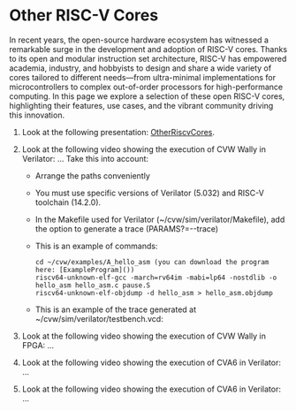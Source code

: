 # Other RISC-V Cores

In recent years, the open-source hardware ecosystem has witnessed a remarkable surge in the development and adoption of RISC-V cores. Thanks to its open and modular instruction set architecture, RISC-V has empowered academia, industry, and hobbyists to design and share a wide variety of cores tailored to different needs—from ultra-minimal implementations for microcontrollers to complex out-of-order processors for high-performance computing. In this page we explore a selection of these open RISC-V cores, highlighting their features, use cases, and the vibrant community driving this innovation.

1. Look at the following presentation: [OtherRiscvCores](https://drive.google.com/file/d/1N_pWZ8oRKA0aUdZg2EKY66rlhnqzTMtF/view?usp=sharing).
2. Look at the following video showing the execution of CVW Wally in Verilator: ... Take this into account:
    * Arrange the paths conveniently
    * You must use specific versions of Verilator (5.032) and RISC-V toolchain (14.2.0).
    * In the Makefile used for Verilator (~/cvw/sim/verilator/Makefile), add the option to generate a trace (PARAMS?=--trace)
    * This is an example of commands:

          cd ~/cvw/examples/A_hello_asm (you can download the program here: [ExampleProgram]())
          riscv64-unknown-elf-gcc -march=rv64im -mabi=lp64 -nostdlib -o hello_asm hello_asm.c pause.S
          riscv64-unknown-elf-objdump -d hello_asm > hello_asm.objdump

    * This is an example of the trace generated at ~/cvw/sim/verilator/testbench.vcd:

    

3. Look at the following video showing the execution of CVW Wally in FPGA: ...
4. Look at the following video showing the execution of CVA6 in Verilator: ...
5. Look at the following video showing the execution of CVA6 in Verilator: ...
